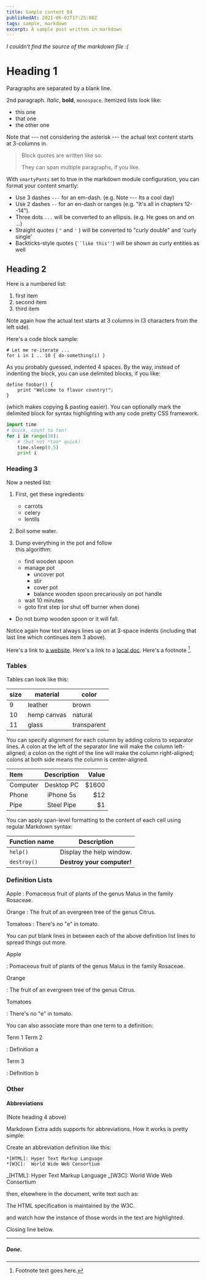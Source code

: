 ```yaml
---
title: Sample content 04
publishedAt: 2021-06-02T17:25:00Z
tags: sample, markdown
excerpt: A sample post written in markdown
---
```

_I couldn't find the source of the markdown file :(_

# Heading 1

Paragraphs are separated by a blank line.

2nd paragraph. _Italic_, **bold**, `monospace`. Itemized lists
look like:

-   this one
-   that one
-   the other one

Note that --- not considering the asterisk --- the actual text
content starts at 3-columns in.

> Block quotes are
> written like so.
>
> They can span multiple paragraphs,
> if you like.

With `smartyPants` set to true in the markdown module configuration, you can
format your content smartly:

-   Use 3 dashes `---` for an em-dash. (e.g. Note --- Its a cool day)
-   Use 2 dashes `--` for an en-dash or ranges (e.g. "It's all in chapters 12--14").
-   Three dots `...` will be converted to an ellipsis. (e.g. He goes on and on ...)
-   Straight quotes ( `"` and `'` ) will be converted to "curly double" and 'curly single'
-   Backticks-style quotes (<code>``like this''</code>) will be shown as curly entities as well

## Heading 2

Here is a numbered list:

1. first item
2. second item
3. third item

Note again how the actual text starts at 3 columns in (3 characters
from the left side).

Here's a code block sample:

    # Let me re-iterate ...
    for i in 1 .. 10 { do-something(i) }

As you probably guessed, indented 4 spaces. By the way, instead of
indenting the block, you can use delimited blocks, if you like:

```
define foobar() {
    print "Welcome to flavor country!";
}
```

(which makes copying & pasting easier). You can optionally mark the
delimited block for syntax highlighting with any code pretty CSS framework.

```python
import time
# Quick, count to ten!
for i in range(10):
    # (but not *too* quick)
    time.sleep(0.5)
    print i
```

### Heading 3

Now a nested list:

1. First, get these ingredients:

    - carrots
    - celery
    - lentils

2. Boil some water.

3. Dump everything in the pot and follow  
   this algorithm:
    - find wooden spoon
    - manage pot
        - uncover pot
        - stir
        - cover pot
        - balance wooden spoon precariously on pot handle
    - wait 10 minutes
    - goto first step (or shut off burner when done)

-   Do not bump wooden spoon or it will fall.

Notice again how text always lines up on at 3-space indents (including
that last line which continues item 3 above).

Here's a link to [a website](https://foo.bar). Here's a link to a [local
doc](local-doc.html). Here's a footnote [^1].

[^1]: Footnote text goes here.

### Tables

Tables can look like this:

| size | material    | color       |
| ---- | ----------- | ----------- |
| 9    | leather     | brown       |
| 10   | hemp canvas | natural     |
| 11   | glass       | transparent |

You can specify alignment for each column by adding colons to separator lines.
A colon at the left of the separator line will make the column left-aligned; a
colon on the right of the line will make the column right-aligned; colons at both
side means the column is center-aligned.

| Item     | Description | Value |
| :------- | :---------: | ----: |
| Computer | Desktop PC  | $1600 |
| Phone    |  iPhone 5s  |   $12 |
| Pipe     | Steel Pipe  |    $1 |

You can apply span-level formatting to the content of each cell using regular Markdown syntax:

| Function name | Description                |
| ------------- | -------------------------- |
| `help()`      | Display the help window.   |
| `destroy()`   | **Destroy your computer!** |

### Definition Lists

Apple
: Pomaceous fruit of plants of the genus Malus in
the family Rosaceae.

Orange
: The fruit of an evergreen tree of the genus Citrus.

Tomatoes
: There's no "e" in tomato.

You can put blank lines in between each of the above definition list lines to spread things
out more.

Apple

: Pomaceous fruit of plants of the genus Malus in
the family Rosaceae.

Orange

: The fruit of an evergreen tree of the genus Citrus.

Tomatoes

: There's no "e" in tomato.

You can also associate more than one term to a definition:

Term 1
Term 2

: Definition a

Term 3

: Definition b

### Other

#### Abbreviations

(Note heading 4 above)

Markdown Extra adds supports for abbreviations. How it works is pretty simple:

Create an abbreviation definition like this:

```
*[HTML]: Hyper Text Markup Language
*[W3C]:  World Wide Web Consortium
```

_[HTML]: Hyper Text Markup Language
_[W3C]: World Wide Web Consortium

then, elsewhere in the document, write text such as:

The HTML specification
is maintained by the W3C.

and watch how the instance of those words in the text are highlighted.

Closing line below.

---

##### Done.
